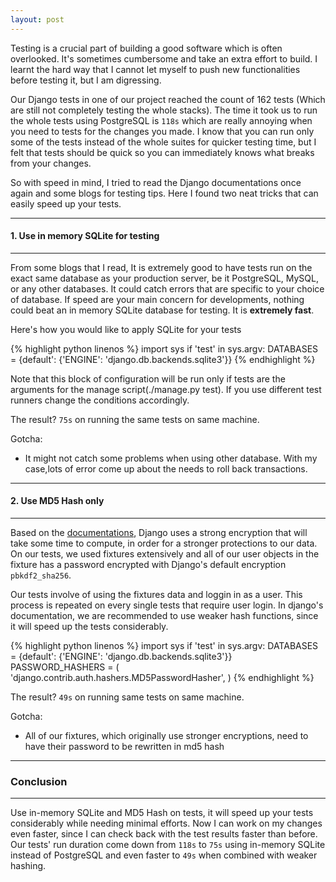 ```yaml
---
layout: post
---
```


Testing is a crucial part of building a good software which is often overlooked. It's sometimes cumbersome and take an extra effort to build. I learnt the hard way that I cannot let myself to push new functionalities before testing it, but I am digressing.

Our Django tests in one of our project reached the count of 162 tests (Which are still not completely testing the whole stacks). The time it took us to run the whole tests using PostgreSQL is `118s` which are really annoying when you need to tests for the changes you made. I know that you can run only some of the tests instead of the whole suites for quicker testing time, but I felt that tests should be quick so you can immediately knows what breaks from your changes.

So with speed in mind, I tried to read the Django documentations once again and some blogs for testing tips. Here I found two neat tricks that can easily speed up your tests.


---
#### 1. Use in memory SQLite for testing ####
---
From some blogs that I read, It is extremely good to have tests run on the exact same database as your production server, be it PostgreSQL, MySQL, or any other databases. It could catch errors that are specific to your choice of database. If speed are your main concern for developments, nothing could beat an in memory SQLite database for testing. It is **extremely fast**.

Here's how you would like to apply SQLite for your tests

{% highlight python linenos %}
import sys
if 'test' in sys.argv:
    DATABASES = {default': {'ENGINE': 'django.db.backends.sqlite3'}}
{% endhighlight %}

Note that this block of configuration will be run only if tests are the arguments for the manage script(./manage.py test). If you use different test runners change the conditions accordingly.

The result? `75s` on running the same tests on same machine.

Gotcha:

* It might not catch some problems when using other database. With my case,lots of error come up about the needs to roll back transactions.


---
#### 2. Use MD5 Hash only ####
---
Based on the [documentations](https://docs.djangoproject.com/en/dev/topics/testing/overview/#speeding-up-the-tests), Django uses a strong encryption that will take some time to compute, in order for a stronger protections to our data. On our tests, we used fixtures extensively and all of our user objects in the fixture has a password encrypted with Django's default encryption `pbkdf2_sha256`.

Our tests involve of using the fixtures data and loggin in as a user. This process is repeated on every single tests that require user login. In django's documentation, we are recommended to use weaker hash functions, since it will speed up the tests considerably.

{% highlight python linenos %}
import sys
if 'test' in sys.argv:
    DATABASES = {default': {'ENGINE': 'django.db.backends.sqlite3'}}
    PASSWORD_HASHERS = (
        'django.contrib.auth.hashers.MD5PasswordHasher',
    )
{% endhighlight %}

The result? `49s` on running same tests on same machine.

Gotcha:

* All of our fixtures, which originally use stronger encryptions, need to have their password to be rewritten in md5 hash

---
### Conclusion ###
---

Use in-memory SQLite and MD5 Hash on tests, it will speed up your tests considerably while needing minimal efforts. Now I can work on my changes even faster, since I can check back with the test results faster than before. Our tests' run duration come down from `118s` to `75s` using in-memory SQLite instead of PostgreSQL and even faster to `49s` when combined with weaker hashing.


